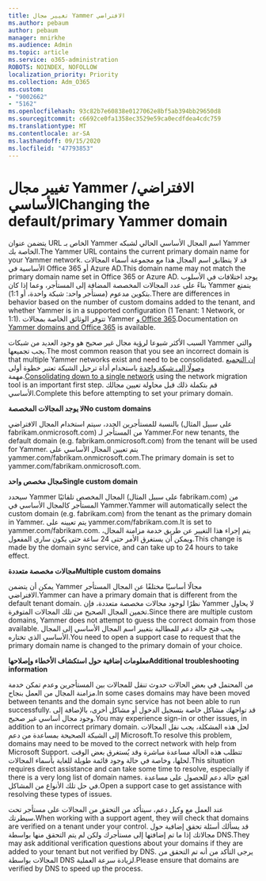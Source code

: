 ```yaml
---
title: تغيير مجال Yammer الافتراضي
ms.author: pebaum
author: pebaum
manager: mnirkhe
ms.audience: Admin
ms.topic: article
ms.service: o365-administration
ROBOTS: NOINDEX, NOFOLLOW
localization_priority: Priority
ms.collection: Adm_O365
ms.custom:
- "9002662"
- "5162"
ms.openlocfilehash: 93c82b7e60838e0127062e8bf5ab394bb29650d8
ms.sourcegitcommit: c6692ce0fa1358ec3529e59ca0ecdfdea4cdc759
ms.translationtype: MT
ms.contentlocale: ar-SA
ms.lasthandoff: 09/15/2020
ms.locfileid: "47793853"
---
```

# <a name="changing-the-defaultprimary-yammer-domain"></a><span data-ttu-id="09629-102">تغيير مجال Yammer الافتراضي/الأساسي</span><span class="sxs-lookup"><span data-stu-id="09629-102">Changing the default/primary Yammer domain</span></span>

<span data-ttu-id="09629-103">يتضمن عنوان URL الخاص بـ Yammer اسم المجال الأساسي الحالي لشبكه Yammer الخاصة بك.</span><span class="sxs-lookup"><span data-stu-id="09629-103">The Yammer URL contains the current primary domain name for your Yammer network.</span></span> <span data-ttu-id="09629-104">قد لا يتطابق اسم المجال هذا مع مجموعة أسماء المجالات الأساسية في Office 365 أو Azure AD.</span><span class="sxs-lookup"><span data-stu-id="09629-104">This domain name may not match the primary domain name set in Office 365 or Azure AD.</span></span> <span data-ttu-id="09629-105">يوجد اختلافات في الأسلوب بناءً على عدد المجالات المخصصة المضافة إلى المستأجر، وعما إذا كان Yammer يتمتع بتكوين مدعوم (مستأجر واحد: شبكة واحدة، أو 1:1).</span><span class="sxs-lookup"><span data-stu-id="09629-105">There are differences in behavior based on the number of custom domains added to the tenant, and whether Yammer is in a supported configuration (1 Tenant: 1 Network, or 1:1).</span></span> <span data-ttu-id="09629-106">تتوفر الوثائق الخاصة بمجالات Yammer [و Office 365](https://docs.microsoft.com/yammer/configure-your-yammer-network/manage-yammer-domains).</span><span class="sxs-lookup"><span data-stu-id="09629-106">Documentation on [Yammer domains and Office 365](https://docs.microsoft.com/yammer/configure-your-yammer-network/manage-yammer-domains) is available.</span></span>

<span data-ttu-id="09629-107">السبب الأكثر شيوعا لرؤية مجال غير صحيح هو وجود العديد من شبكات Yammer والتي يجب تجميعها.</span><span class="sxs-lookup"><span data-stu-id="09629-107">The most common reason that you see an incorrect domain is that multiple Yammer networks exist and need to be consolidated.</span></span> <span data-ttu-id="09629-108">[إن التجميع وصولًا إلى شبكة واحدة](https://docs.microsoft.com/yammer/configure-your-yammer-network/consolidate-multiple-yammer-networks) باستخدام أداة ترحيل الشبكة تعتبر خطوة أولى مهمة.</span><span class="sxs-lookup"><span data-stu-id="09629-108">[Consolidating down to a single network](https://docs.microsoft.com/yammer/configure-your-yammer-network/consolidate-multiple-yammer-networks) using the network migration tool is an important first step.</span></span> <span data-ttu-id="09629-109">قم بتكملة ذلك قبل محاولة تعيين مجالك الأساسي.</span><span class="sxs-lookup"><span data-stu-id="09629-109">Complete this before attempting to set your primary domain.</span></span>

<span data-ttu-id="09629-110">**لا يوجد المجالات المخصصة**</span><span class="sxs-lookup"><span data-stu-id="09629-110">**No custom domains**</span></span>

<span data-ttu-id="09629-111">بالنسبة للمستأجرين الجدد، سيتم استخدام المجال الافتراضي (على سبيل المثال fabrikam.onmicrosoft.com) من المستأجر لـ Yammer.</span><span class="sxs-lookup"><span data-stu-id="09629-111">For new tenants, the default domain (e.g. fabrikam.onmicrosoft.com) from the tenant will be used for Yammer.</span></span> <span data-ttu-id="09629-112">يتم تعيين المجال الأساسي على yammer.com/fabrikam.onmicrosoft.com.</span><span class="sxs-lookup"><span data-stu-id="09629-112">The primary domain is set to yammer.com/fabrikam.onmicrosoft.com.</span></span>

<span data-ttu-id="09629-113">**مجال مخصص واحد**</span><span class="sxs-lookup"><span data-stu-id="09629-113">**Single custom domain**</span></span>

<span data-ttu-id="09629-114">سيحدد Yammer المجال المخصص تلقائيًا (على سبيل المثال fabrikam.com) من المستأجر كالمجال الأساسي في Yammer.</span><span class="sxs-lookup"><span data-stu-id="09629-114">Yammer will automatically select the custom domain (e.g. fabrikam.com) from the tenant as the primary domain in Yammer.</span></span> <span data-ttu-id="09629-115">يتم تعيينه على yammer.com/fabrikam.com.</span><span class="sxs-lookup"><span data-stu-id="09629-115">It is set to yammer.com/fabrikam.com.</span></span> <span data-ttu-id="09629-116">يتم إجراء هذا التغيير عن طريق خدمة مزامنة المجال، ويمكن أن يستغرق الأمر حتى 24 ساعة حتى يكون ساري المفعول.</span><span class="sxs-lookup"><span data-stu-id="09629-116">This change is made by the domain sync service, and can take up to 24 hours to take effect.</span></span>

<span data-ttu-id="09629-117">**مجالات مخصصة متعددة**</span><span class="sxs-lookup"><span data-stu-id="09629-117">**Multiple custom domains**</span></span>

<span data-ttu-id="09629-118">يمكن أن يتضمن Yammer مجالًا أساسيًا مختلفًا عن المجال المستأجر الافتراضي.</span><span class="sxs-lookup"><span data-stu-id="09629-118">Yammer can have a primary domain that is different from the default tenant domain.</span></span> <span data-ttu-id="09629-119">نظرًا لوجود مجالات مخصصة متعددة، فإن Yammer لا يحاول تخمين المجال الصحيح من تلك المجالات المتوفرة.</span><span class="sxs-lookup"><span data-stu-id="09629-119">Since there are multiple custom domains, Yammer does not attempt to guess the correct domain from those available.</span></span> <span data-ttu-id="09629-120">يجب فتح حالة دعم للمطالبة بتغيير اسم المجال الأساسي إلى المجال الأساسي الذي تختاره.</span><span class="sxs-lookup"><span data-stu-id="09629-120">You need to open a support case to request that the primary domain name is changed to the primary domain of your choice.</span></span>

<span data-ttu-id="09629-121">**معلومات إضافية حول استكشاف الأخطاء وإصلاحها**</span><span class="sxs-lookup"><span data-stu-id="09629-121">**Additional troubleshooting information**</span></span>

<span data-ttu-id="09629-122">من المحتمل في بعض الحالات حدوث تنقل للمجالات بين المستأجرين وعدم تمكن خدمة مزامنة المجال من العمل بنجاح.</span><span class="sxs-lookup"><span data-stu-id="09629-122">In some cases domains may have been moved between tenants and the domain sync service has not been able to run successfully.</span></span> <span data-ttu-id="09629-123">قد تواجهك مشاكل خاصة بتسجيل الدخول أو مشاكل أخرى، بالإضافة إلى وجود مجال أساسي غير صحيح.</span><span class="sxs-lookup"><span data-stu-id="09629-123">You may experience sign-in or other issues, in addition to an incorrect primary domain.</span></span> <span data-ttu-id="09629-124">لحل هذه المشكلة، يجب نقل المجالات إلى الشبكة الصحيحة بمساعدة من دعم Microsoft.</span><span class="sxs-lookup"><span data-stu-id="09629-124">To resolve this problem, domains may need to be moved to the correct network with help from Microsoft Support.</span></span> <span data-ttu-id="09629-125">تتطلب هذه الحالة مساعدة مباشرة وقد يُستغرق بعض الوقت لحلها، وخاصة في حالة وجود قائمة طويلة للغاية بأسماء المجالات.</span><span class="sxs-lookup"><span data-stu-id="09629-125">This situation requires direct assistance and can take some time to resolve, especially if there is a very long list of domain names.</span></span> <span data-ttu-id="09629-126">افتح حالة دعم للحصول على مساعدة في حل تلك الأنواع من المشاكل.</span><span class="sxs-lookup"><span data-stu-id="09629-126">Open a support case to get assistance with resolving these types of issues.</span></span>

<span data-ttu-id="09629-127">عند العمل مع وكيل دعم، سيتأكد من التحقق من المجالات على مستأجر تحت سيطرتك.</span><span class="sxs-lookup"><span data-stu-id="09629-127">When working with a support agent, they will check that domains are verified on a tenant under your control.</span></span> <span data-ttu-id="09629-128">قد يسألك أسئلة تحقق إضافية حول مجالاتك إذا ما تم إضافتها إلى مستأجرك ولكن لم يتم التحقق منها بواسطة DNS.</span><span class="sxs-lookup"><span data-stu-id="09629-128">They may ask additional verification questions about your domains if they are added to your tenant but not verified by DNS.</span></span> <span data-ttu-id="09629-129">يرجى التأكد من أنه تم التحقق من المجالات بواسطة DNS لزيادة سرعة العملية.</span><span class="sxs-lookup"><span data-stu-id="09629-129">Please ensure that domains are verified by DNS to speed up the process.</span></span>

